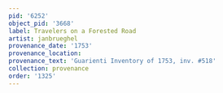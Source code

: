 ```yaml
---
pid: '6252'
object_pid: '3668'
label: Travelers on a Forested Road
artist: janbrueghel
provenance_date: '1753'
provenance_location:
provenance_text: 'Guarienti Inventory of 1753, inv. #518'
collection: provenance
order: '1325'
---
```

